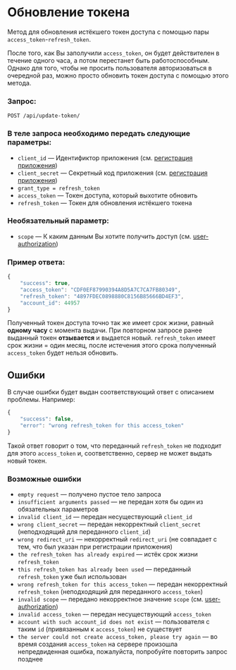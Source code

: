 # Обновление токена

Метод для обновления истёкшего токен доступа с помощью пары `access_token`-`refresh_token`.

После того, как Вы заполучили `access_token`, он будет действителен в течение одного часа, а потом перестанет быть работоспособным. Однако для того, чтобы не просить пользователя авторизоваться в очередной раз, можно просто обновить токен доступа с помощью этого метода.

### Запрос:
```
POST /api/update-token/
```

### В теле запроса необходимо передать следующие параметры:
* `client_id` — Идентификтор приложения (см. [регистрация приложения](https://xn--80adjbxl0aeb4ii6a.xn--p1ai/wp-admin/admin.php?page=apps))
* `client_secret` — Секретный код приложения (см. [регистрация приложения](https://xn--80adjbxl0aeb4ii6a.xn--p1ai/wp-admin/admin.php?page=apps))
* `grant_type = refresh_token`
* `access_token` — Токен доступа, который выхотите обновить
* `refresh_token` — Токен для обновления истёкшего токена

### Необязательный параметр:
* `scope` — К каким данным Вы хотите получить доступ (см. [user-authorization](https://github.com/len0xx/career-api/blob/main/docs/user-authorization.md#%D0%B2%D0%BE%D0%B7%D0%BC%D0%BE%D0%B6%D0%BD%D1%8B%D0%B5-%D0%B7%D0%BD%D0%B0%D1%87%D0%B5%D0%BD%D0%B8%D1%8F-scope))

### Пример ответа:
```javascript
{
    "success": true,
    "access_token": "CDF0EF87990394A8D5A7C7CA7FB80349", 
    "refresh_token": "4897FDEC0898880C8156B85666BD4EF3",
    "account_id": 44957
}
```

Полученный токен доступа точно так же имеет срок жизни, равный **одному часу** с момента выдачи. При повторном запросе ранее выданный токен **отзывается** и выдается новый. `refresh_token` имеет срок жизни = один месяц, после истечения этого срока полученный `access_token` будет нельзя обновить.

## Ошибки

В случае ошибки будет выдан соответствующий ответ с описанием проблемы. Например:
```javascript
{
    "success": false,
    "error": "wrong refresh_token for this access_token"
}
```
Такой ответ говорит о том, что переданный `refresh_token` не подходит для этого `access_token` и, соответственно, сервер не может выдать новый токен.

### Возможные ошибки
* `empty request` — получено пустое тело запроса
* `insufficient arguments passed` — не передан хотя бы один из обязательных параметров
* `invalid client_id` — передан несуществующий `client_id`
* `wrong client_secret` — передан некорректный `client_secret` (неподходящий для переданного `client_id`)
* `wrong redirect_uri` — некорректный `redirect_uri` (не совпадает с тем, что был указан при регистрации приложения)
* `the refresh_token has already expired` — истёк срок жизни `refresh_token`
* `this refresh_token has already been used` — переданный `refresh_token` уже был использован
* `wrong refresh_token for this access_token` — передан некорректный `refresh_token` (неподходящий для переданного `access_token`)
* `invalid scope` — передано некорректное значение `scope` (см. [user-authorization](https://github.com/len0xx/career-api/blob/main/docs/user-authorization.md#%D0%B2%D0%BE%D0%B7%D0%BC%D0%BE%D0%B6%D0%BD%D1%8B%D0%B5-%D0%B7%D0%BD%D0%B0%D1%87%D0%B5%D0%BD%D0%B8%D1%8F-scope))
* `invalid access_token` — передан несуществующий `access_token`
* `account with such account_id does not exist` — пользователя с таким `id` (привязанным к `access_token`) не существует
* `the server could not create access_token, please try again` — во время создания `access_token` на сервере произошла непредвиденная ошибка, пожалуйста, попробуйте повторить запрос позднее
